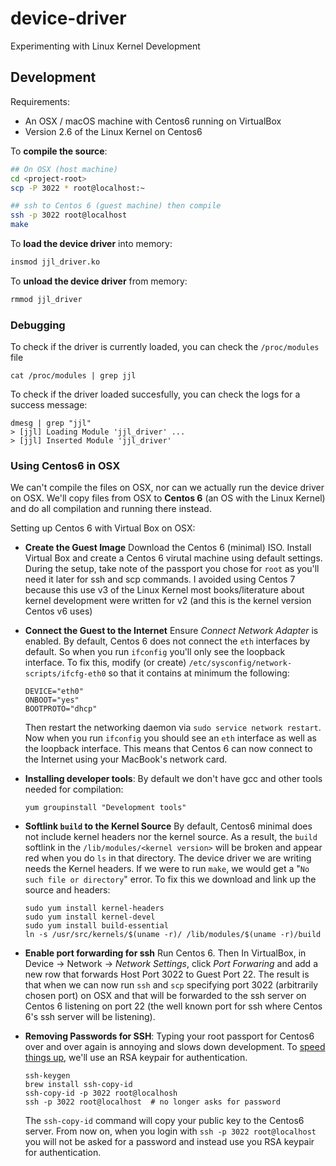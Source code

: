 # device-driver
Experimenting with Linux Kernel Development


## Development

Requirements:
- An OSX / macOS machine with Centos6 running on VirtualBox
- Version 2.6 of the Linux Kernel on Centos6

To **compile the source**:

```bash
## On OSX (host machine)
cd <project-root>
scp -P 3022 * root@localhost:~

## ssh to Centos 6 (guest machine) then compile
ssh -p 3022 root@localhost
make
```

To **load the device driver** into memory:
```bash
insmod jjl_driver.ko
```

To **unload the device driver** from memory:
```bash
rmmod jjl_driver
```

### Debugging


To check if the driver is currently loaded, you can check the `/proc/modules` file
```
cat /proc/modules | grep jjl
```

To check if the driver loaded succesfully, you can check the logs for a success message:
```
dmesg | grep "jjl"
> [jjl] Loading Module 'jjl_driver' ...
> [jjl] Inserted Module 'jjl_driver'
```

### Using Centos6 in OSX

We can't compile the files on OSX, nor can we actually run 
the device driver on OSX. We'll copy files from OSX to **Centos 6** (an OS with the Linux Kernel)
and do all compilation and running there instead. 
   
Setting up Centos 6 with Virtual Box on OSX:

- **Create the Guest Image** Download the Centos 6 (minimal) ISO. Install Virtual Box and create a Centos 6 virutal machine using default settings. During the setup, take note of the passport you chose for `root` as you'll need it later for ssh and scp commands.
I avoided using Centos 7 because this use v3 of the Linux Kernel most books/literature about kernel development 
were written for v2 (and this is the kernel version Centos v6 uses)
- **Connect the Guest to the Internet** Ensure *Connect Network Adapter* is enabled. By default, Centos 6 does not connect the `eth` interfaces by default. So when you run `ifconfig` you'll only see the loopback interface. To fix this, modify (or create) `/etc/sysconfig/network-scripts/ifcfg-eth0` so that it contains at minimum the following:
  ```
  DEVICE="eth0"
  ONBOOT="yes"
  BOOTPROTO="dhcp"
  ```
  Then restart the networking daemon via `sudo service network restart`. 
  Now when you run `ifconfig` you should see an `eth` interface as well as the loopback interface. This means that
  Centos 6 can now connect to the Internet using your MacBook's network card.
- **Installing developer tools**: By default we don't have gcc and other tools needed for compilation: 
  ```
  yum groupinstall "Development tools"
  ```
- **Softlink `build` to the Kernel Source** By default, Centos6 minimal does not include kernel headers nor the kernel source. 
  As a result, the `build` softlink in
  the `/lib/modules/<kernel version>` will be broken and appear red when you do `ls` in that directory.
  The device driver we are writing needs the Kernel headers. 
  If we were to run `make`, we would get a "`No such file or directory`" error. 
  To fix this we download and link up the source and headers:
  ```
  sudo yum install kernel-headers
  sudo yum install kernel-devel
  sudo yum install build-essential
  ln -s /usr/src/kernels/$(uname -r)/ /lib/modules/$(uname -r)/build
  ```
- **Enable port forwarding for ssh** Run Centos 6. Then In VirtualBox, in Device -> Network -> *Network Settings*, click
  *Port Forwaring* and add a new row that forwards Host Port 3022 to Guest Port 22. The result is that when we can now
  run `ssh` and `scp` specifying port 3022 (arbitrarily chosen port) on OSX 
  and that will be forwarded to the ssh server on Centos 6 listening on port 22 (the well known port for ssh
  where Centos 6's ssh server will be listening).

- **Removing Passwords for SSH**: Typing your root passport for Centos6 over and over again is annoying and slows down development.
To [speed things up](https://serverfault.com/questions/241588/how-to-automate-ssh-login-with-password), 
we'll use an RSA keypair for authentication.
    ```
    ssh-keygen
    brew install ssh-copy-id
    ssh-copy-id -p 3022 root@localhosh
    ssh -p 3022 root@localhost  # no longer asks for password
    ```
    The `ssh-copy-id` command will copy your public key to the Centos6 server. From now on, when you login 
    with `ssh -p 3022 root@localhost` you will not be asked for a password and instead use you RSA keypair for authentication.
